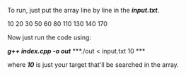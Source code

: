 To run, just put the array line by line in the ***input.txt***.

10
20
30
50
60
80
110
130
140
170

Now just run the code using:

 ***g++ index.cpp -o out***
 ***./out < input.txt 10 ***

where ***10*** is just your target that'll be searched in the array.
